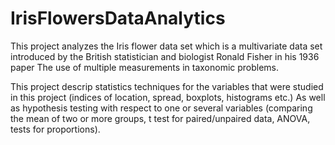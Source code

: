 # IrisFlowersDataAnalytics

This project analyzes the Iris flower data set which is a multivariate data set introduced by the British statistician and biologist Ronald Fisher in his 1936 paper The use of multiple measurements in taxonomic problems.

This project descrip statistics techniques for the variables that were studied in this project (indices of location, spread, boxplots, histograms etc.)
As well as hypothesis testing with respect to one or several variables (comparing the mean of two or more groups, t test for paired/unpaired data, ANOVA, tests for proportions).
